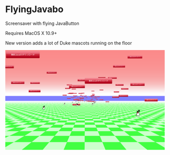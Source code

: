 # FlyingJavabo

Screensaver with flying JavaButton

Requires MacOS X 10.9+

New version adds a lot of Duke mascots running on the floor

<img src="scrshot.png" />

